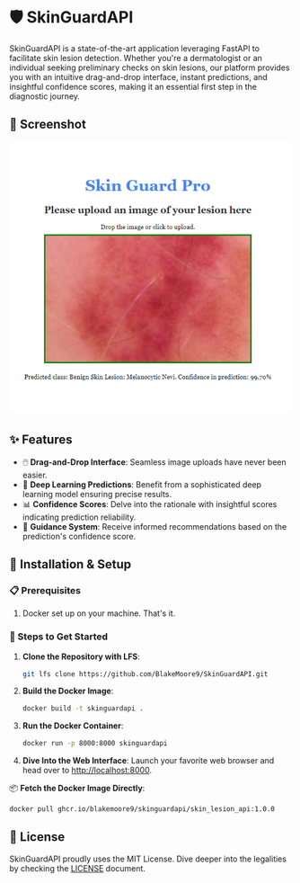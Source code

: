# 🛡️ SkinGuardAPI

SkinGuardAPI is a state-of-the-art application leveraging FastAPI to facilitate skin lesion detection. Whether you're a dermatologist or an individual seeking preliminary checks on skin lesions, our platform provides you with an intuitive drag-and-drop interface, instant predictions, and insightful confidence scores, making it an essential first step in the diagnostic journey.

## 📸 Screenshot

![SkinGuardAPI Screenshot](SkinGuardPro.png)

## ✨ Features

- 🖱️ **Drag-and-Drop Interface**: Seamless image uploads have never been easier.
- 🧠 **Deep Learning Predictions**: Benefit from a sophisticated deep learning model ensuring precise results.
- 📊 **Confidence Scores**: Delve into the rationale with insightful scores indicating prediction reliability.
- 🔮 **Guidance System**: Receive informed recommendations based on the prediction's confidence score.

## 🚀 Installation & Setup

### 📋 Prerequisites

1. Docker set up on your machine. That's it. 

### 🧭 Steps to Get Started

1. **Clone the Repository with LFS**:
    ```bash
    git lfs clone https://github.com/BlakeMoore9/SkinGuardAPI.git
    ```

2. **Build the Docker Image**:
    ```bash
    docker build -t skinguardapi .
    ```

3. **Run the Docker Container**:
    ```bash
    docker run -p 8000:8000 skinguardapi
    ```

4. **Dive Into the Web Interface**: Launch your favorite web browser and head over to [http://localhost:8000](http://localhost:8000).

📦 **Fetch the Docker Image Directly**:
```bash
docker pull ghcr.io/blakemoore9/skinguardapi/skin_lesion_api:1.0.0
```

## 📜 License

SkinGuardAPI proudly uses the MIT License. Dive deeper into the legalities by checking the [LICENSE](./LICENSE) document.
